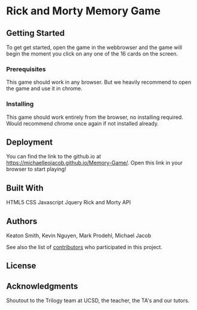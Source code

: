 # Rick and Morty Memory Game

## Getting Started
To get get started, open the game in the webbrowser and the game will begin the moment you click on any one of the 16 cards on the screen.

### Prerequisites
This game should work in any browser. But we heavily recommend to open the game and use it in chrome.

### Installing
This game should work entirely from the browser, no installing required. Would recommend chrome once again if not installed already.

## Deployment

You can find the link to the github.io at https://michaelleojacob.github.io/Memory-Game/. Open this link in your browser to start playing!

## Built With

HTML5
CSS
Javascript
Jquery
Rick and Morty API

## Authors

Keaton Smith, Kevin Nguyen, Mark Prodehl, Michael Jacob

See also the list of [contributors](https://github.com/your/project/contributors) who participated in this project.

## License

## Acknowledgments

Shoutout to the Trilogy team at UCSD, the teacher, the TA's and our tutors.  
